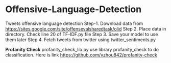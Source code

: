 # Offensive-Language-Detection
Tweets offensive language detection 
Step-1. Download data from https://sites.google.com/site/offensevalsharedtask/olid
Step 2. Place data in directory. Check line 20 of TF-IDF.py file
Step 3. Save your model to use them later
Step 4. Fetch tweets from twitter using twitter_sentiments.py

**Profanity Check**
profanity_check_lib.py use library profanity_check to do classification. Here is link 
https://github.com/vzhou842/profanity-check
